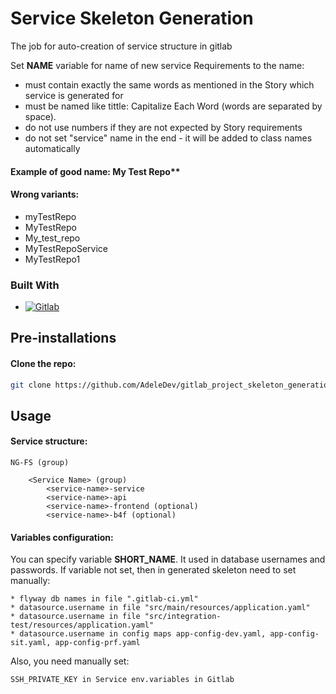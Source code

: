 # Service Skeleton Generation

The job for auto-creation of service structure in gitlab

Set **NAME** variable for name of new service
Requirements to the name:

* must contain exactly the same words as mentioned in the Story which service is generated for
* must be named like tittle: Capitalize Each Word (words are separated by space).
* do not use numbers if they are not expected by Story requirements
* do not set "service" name in the end - it will be added to class names automatically

#### Example of good name: My Test Repo**

#### Wrong variants:

* myTestRepo
* MyTestRepo
* My_test_repo
* MyTestRepoService
* MyTestRepo1

### Built With

* [![Gitlab][Gitlab.io]][Gitlab-url]

## Pre-installations

#### Clone the repo:

```sh
git clone https://github.com/AdeleDev/gitlab_project_skeleton_generation.git
```

## Usage

#### Service structure:

```
NG-FS (group)

    <Service Name> (group)
        <service-name>-service
        <service-name>-api
        <service-name>-frontend (optional)
        <service-name>-b4f (optional)
```

#### Variables configuration:

You can specify variable **SHORT_NAME**. It used in database usernames and passwords.
If variable not set, then in generated skeleton need to set manually:

```
* flyway db names in file ".gitlab-ci.yml"
* datasource.username in file "src/main/resources/application.yaml"
* datasource.username in file "src/integration-test/resources/application.yaml"
* datasource.username in config maps app-config-dev.yaml, app-config-sit.yaml, app-config-prf.yaml
```

Also, you need manually set:

```
SSH_PRIVATE_KEY in Service env.variables in Gitlab
```

<!-- MARKDOWN LINKS & IMAGES -->

[Gitlab.io]: https://img.shields.io/badge/-GitLab-blueviolet?style=for-the-badge&logo=gitlab

[Gitlab-url]: https://about.gitlab.com/
